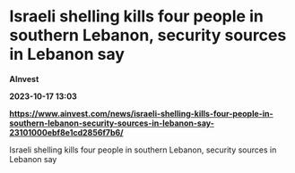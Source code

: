 # Israeli shelling kills four people in southern Lebanon, security sources in Lebanon say
**AInvest**

**2023-10-17 13:03**

**https://www.ainvest.com/news/israeli-shelling-kills-four-people-in-southern-lebanon-security-sources-in-lebanon-say-23101000ebf8e1cd2856f7b6/**

Israeli shelling kills four people in southern Lebanon, security sources in Lebanon say